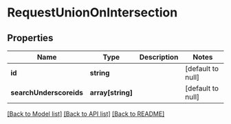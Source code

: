 # RequestUnionOnIntersection

## Properties
Name | Type | Description | Notes
------------ | ------------- | ------------- | -------------
**id** | **string** |  | [default to null]
**searchUnderscoreids** | **array[string]** |  | [default to null]

[[Back to Model list]](../README.md#documentation-for-models) [[Back to API list]](../README.md#documentation-for-api-endpoints) [[Back to README]](../README.md)


